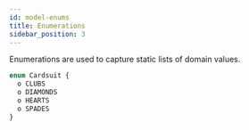 ```yaml
---
id: model-enums
title: Enumerations
sidebar_position: 3
---
```


Enumerations are used to capture static lists of domain values.

```js
enum Cardsuit {
  o CLUBS
  o DIAMONDS
  o HEARTS
  o SPADES
}
```

